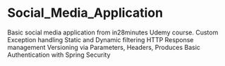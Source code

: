 # Social_Media_Application
Basic social media application from in28minutes Udemy course. 
Custom Exception handling
Static and Dynamic filtering 
HTTP Response management
Versioning via Parameters, Headers, Produces
Basic Authentication with Spring Security
